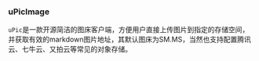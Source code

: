 ### uPicImage
`uPic`是一款开源简洁的图床客户端，方便用户直接上传图片到指定的存储空间，并获取有效的markdown图片地址，其默认图床为SM.MS，当然也支持配置腾讯云、七牛云、又拍云等常见的对象存储。
